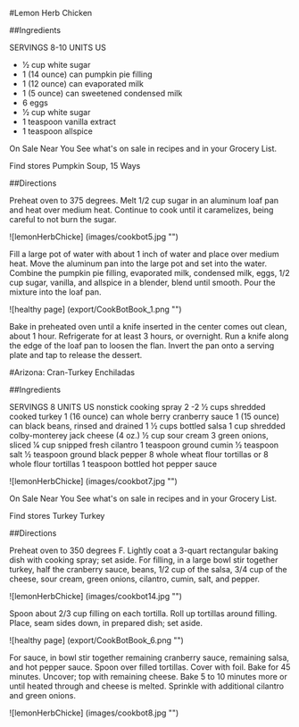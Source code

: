 #Lemon Herb Chicken

##Ingredients

SERVINGS 8-10 UNITS US

* 1⁄2 cup white sugar
* 1 (14 ounce) can pumpkin pie filling
* 1 (12 ounce) can evaporated milk
* 1 (5 ounce) can sweetened condensed milk
* 6 eggs
* 1⁄2 cup white sugar
* 1 teaspoon vanilla extract
* 1 teaspoon allspice

On Sale Near You See what's on sale in recipes and in your Grocery List.

Find stores
Pumpkin Soup, 15 Ways

##Directions

Preheat oven to 375 degrees. Melt 1/2 cup sugar in an aluminum loaf pan and heat over medium heat. Continue to cook until it caramelizes, being careful to not burn the sugar.

![lemonHerbChicke] (images/cookbot5.jpg "")

Fill a large pot of water with about 1 inch of water and place over medium heat. Move the aluminum pan into the large pot and set into the water.
Combine the pumpkin pie filling, evaporated milk, condensed milk, eggs, 1/2 cup sugar, vanilla, and allspice in a blender, blend until smooth. Pour the mixture into the loaf pan.

![healthy page] (export/CookBotBook_1.png "")

Bake in preheated oven until a knife inserted in the center comes out clean, about 1 hour. Refrigerate for at least 3 hours, or overnight.
Run a knife along the edge of the loaf pan to loosen the flan. Invert the pan onto a serving plate and tap to release the dessert.

#Arizona: Cran-Turkey Enchiladas

##Ingredients 

SERVINGS 8 UNITS US
nonstick cooking spray
2 -2 1⁄2 cups shredded cooked turkey
1 (16 ounce) can whole berry cranberry sauce
1 (15 ounce) can black beans, rinsed and drained
1 1⁄2 cups bottled salsa
1 cup shredded colby-monterey jack cheese (4 oz.)
1⁄2 cup sour cream
3 green onions, sliced
1⁄4 cup snipped fresh cilantro
1 teaspoon ground cumin
1⁄2 teaspoon salt
1⁄2 teaspoon ground black pepper
8 whole wheat flour tortillas or 8 whole flour tortillas
1 teaspoon bottled hot pepper sauce

![lemonHerbChicke] (images/cookbot7.jpg "")

On Sale Near You
See what's on sale in recipes and in your Grocery List.

Find stores
 Turkey
Turkey

##Directions

Preheat oven to 350 degrees F. Lightly coat a 3-quart rectangular baking dish with cooking spray; set aside.
For filling, in a large bowl stir together turkey, half the cranberry sauce, beans, 1/2 cup of the salsa, 3/4 cup of the cheese, sour cream, green onions, cilantro, cumin, salt, and pepper.

![lemonHerbChicke] (images/cookbot14.jpg "")

Spoon about 2/3 cup filling on each tortilla. Roll up tortillas around filling. Place, seam sides down, in prepared dish; set aside.

![healthy page] (export/CookBotBook_6.png "")

For sauce, in bowl stir together remaining cranberry sauce, remaining salsa, and hot pepper sauce. Spoon over filled tortillas. Cover with foil. Bake for 45 minutes. Uncover; top with remaining cheese. Bake 5 to 10 minutes more or until heated through and cheese is melted. Sprinkle with additional cilantro and green onions.

![lemonHerbChicke] (images/cookbot8.jpg "")

